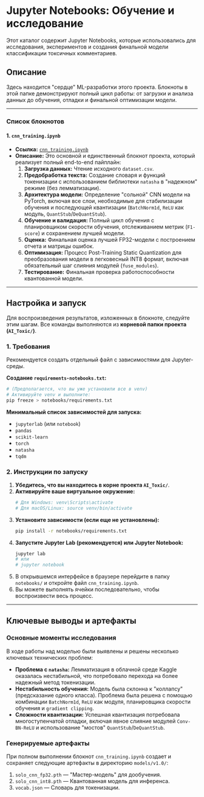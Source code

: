 # Jupyter Notebooks: Обучение и исследование

Этот каталог содержит Jupyter Notebooks, которые использовались для исследования, экспериментов и создания финальной модели классификации токсичных комментариев.

## Описание

Здесь находится "сердце" ML-разработки этого проекта. Блокноты в этой папке демонстрируют полный цикл работы: от загрузки и анализа данных до обучения, отладки и финальной оптимизации модели.

---

### Список блокнотов

#### 1. `cnn_training.ipynb`

-   **Ссылка:** [`cnn_training.ipynb`](./cnn_training.ipynb)
-   **Описание:** Это основной и единственный блокнот проекта, который реализует полный end-to-end пайплайн:
    1.  **Загрузка данных:** Чтение исходного `dataset.csv`.
    2.  **Предобработка текста:** Создание словаря и функций токенизации с использованием библиотеки `natasha` в "надежном" режиме (без лемматизации).
    3.  **Архитектура модели:** Определение "сольной" CNN модели на PyTorch, включая все слои, необходимые для стабилизации обучения и последующей квантизации (`BatchNorm1d`, `ReLU` как модуль, `QuantStub`/`DeQuantStub`).
    4.  **Обучение и валидация:** Полный цикл обучения с планировщиком скорости обучения, отслеживанием метрик (`F1-score`) и сохранением лучшей модели.
    5.  **Оценка:** Финальная оценка лучшей FP32-модели с построением отчета и матрицы ошибок.
    6.  **Оптимизация:** Процесс Post-Training Static Quantization для преобразования модели в легковесный INT8 формат, включая обязательный шаг слияния модулей (`fuse_modules`).
    7.  **Тестирование:** Финальная проверка работоспособности квантованной модели.

---

## Настройка и запуск

Для воспроизведения результатов, изложенных в блокноте, следуйте этим шагам. Все команды выполняются из **корневой папки проекта (`AI_Toxic/`)**.

### 1. Требования

Рекомендуется создать отдельный файл с зависимостями для Jupyter-среды.

**Создание `requirements-notebooks.txt`:**
```bash
# (Предполагается, что вы уже установили все в venv)
# Активируйте venv и выполните:
pip freeze > notebooks/requirements.txt
```

**Минимальный список зависимостей для запуска:**
- `jupyterlab` (или `notebook`)
- `pandas`
- `scikit-learn`
- `torch`
- `natasha`
- `tqdm`

### 2. Инструкции по запуску

1.  **Убедитесь, что вы находитесь в корне проекта `AI_Toxic/`**.
2.  **Активируйте ваше виртуальное окружение:**
    ```bash
    # Для Windows: venv\Scripts\activate
    # Для macOS/Linux: source venv/bin/activate
    ```
3.  **Установите зависимости (если еще не установлены):**
    ```bash
    pip install -r notebooks/requirements.txt
    ```
4.  **Запустите Jupyter Lab (рекомендуется) или Jupyter Notebook:**
    ```bash
    jupyter lab
    # или
    # jupyter notebook
    ```
5.  В открывшемся интерфейсе в браузере перейдите в папку `notebooks/` и откройте файл `cnn_training.ipynb`.
6.  Вы можете выполнять ячейки последовательно, чтобы воспроизвести весь процесс.

---

## Ключевые выводы и артефакты

### Основные моменты исследования

В ходе работы над моделью были выявлены и решены несколько ключевых технических проблем:
-   **Проблема с `natasha`:** Лемматизация в облачной среде Kaggle оказалась нестабильной, что потребовало перехода на более надежный метод токенизации.
-   **Нестабильность обучения:** Модель была склонна к "коллапсу" (предсказание одного класса). Проблема была решена с помощью комбинации `BatchNorm1d`, `ReLU` как модуля, планировщика скорости обучения и `gradient clipping`.
-   **Сложности квантизации:** Успешная квантизация потребовала многоступенчатой отладки, включая явное слияние модулей `Conv-BN-ReLU` и использование "мостов" `QuantStub`/`DeQuantStub`.

### Генерируемые артефакты

При полном выполнении блокнот `cnn_training.ipynb` создает и сохраняет следующие артефакты в директорию `models/v1.0/`:

1.  `solo_cnn_fp32.pth` — "Мастер-модель" для дообучения.
2.  `solo_cnn_int8.pth` — Квантованная модель для инференса.
3.  `vocab.json` — Словарь для токенизации.
``````
